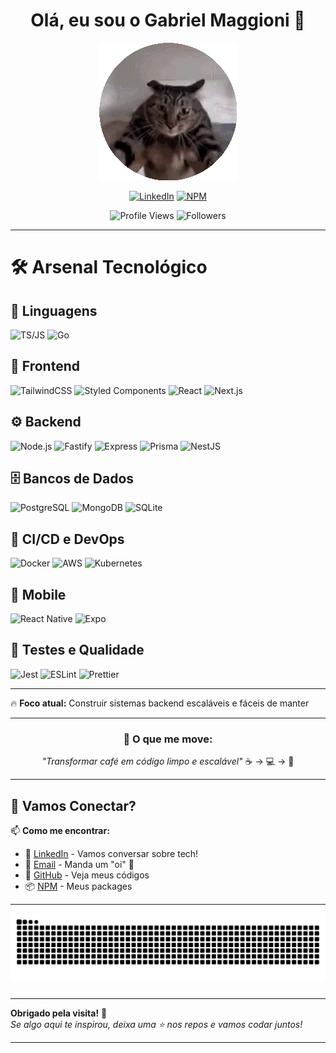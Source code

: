 
<div align="center">
  
  <h1 align="center">Olá, eu sou o Gabriel Maggioni 👋</h1>
  
![imagem de perfil](https://raw.githubusercontent.com/devmaggioni/devmaggioni/refs/heads/main/funnycat.webp)

</div>

<div align="center">

[![LinkedIn](https://img.shields.io/badge/LinkedIn-Gabriel_Maggioni-0077B5?style=flat&logo=linkedin&logoColor=white)](https://www.linkedin.com/in/devmaggioni/)
[![NPM](https://img.shields.io/badge/NPM-devmaggioni-CB3837?style=flat&logo=npm&logoColor=white)](https://www.npmjs.com/~devmaggioni)

![Profile Views](https://komarev.com/ghpvc/?username=devmaggioni&color=red&style=flat-square)
![Followers](https://img.shields.io/github/followers/devmaggioni?color=0cf&style=flat-square)

</div>

---

# 🛠️ Arsenal Tecnológico

## 🧠 Linguagens

![TS/JS](https://img.shields.io/badge/Typescript%2FJavascript-3178C6?style=for-the-badge)
![Go](https://img.shields.io/badge/Go-00ADD8?style=for-the-badge&logo=go&logoColor=white)


## 🎨 Frontend

![TailwindCSS](https://img.shields.io/badge/TailwindCSS-38B2AC?style=for-the-badge&logo=tailwindcss&logoColor=white)
![Styled Components](https://img.shields.io/badge/Styled--Components-DB7093?style=for-the-badge&logo=styled-components&logoColor=white)
![React](https://img.shields.io/badge/React-61DAFB?style=for-the-badge&logo=react&logoColor=black)
![Next.js](https://img.shields.io/badge/Next.js-000000?style=for-the-badge&logo=next.js&logoColor=white)


## ⚙️ Backend

![Node.js](https://img.shields.io/badge/Node.js-339933?style=for-the-badge&logo=node.js&logoColor=white)
![Fastify](https://img.shields.io/badge/Fastify-000000?style=for-the-badge&logo=fastify&logoColor=white)
![Express](https://img.shields.io/badge/Express-404D59?style=for-the-badge&logo=express&logoColor=white)
![Prisma](https://img.shields.io/badge/Prisma-2D3748?style=for-the-badge&logo=prisma&logoColor=white)
![NestJS](https://img.shields.io/badge/NestJS-E0234E?style=for-the-badge&logo=nestjs&logoColor=white)

## 🗄️ Bancos de Dados

![PostgreSQL](https://img.shields.io/badge/PostgreSQL-316192?style=for-the-badge&logo=postgresql&logoColor=white)
![MongoDB](https://img.shields.io/badge/MongoDB-47A248?style=for-the-badge&logo=mongodb&logoColor=white)
![SQLite](https://img.shields.io/badge/SQLite-003B57?style=for-the-badge&logo=sqlite&logoColor=white)

## 🚀 CI/CD e DevOps

![Docker](https://img.shields.io/badge/Docker-2496ED?style=for-the-badge&logo=docker&logoColor=white)
![AWS](https://img.shields.io/badge/AWS-232F3E?style=for-the-badge&logo=amazon-aws&logoColor=white)
![Kubernetes](https://img.shields.io/badge/Kubernetes-326CE5?style=for-the-badge&logo=kubernetes&logoColor=white)


## 📱 Mobile

![React Native](https://img.shields.io/badge/React_Native-61DAFB?style=for-the-badge&logo=react&logoColor=black)
![Expo](https://img.shields.io/badge/Expo-000020?style=for-the-badge&logo=expo&logoColor=white)


## 🧪 Testes e Qualidade

![Jest](https://img.shields.io/badge/Jest-C21325?style=for-the-badge&logo=jest&logoColor=white)
![ESLint](https://img.shields.io/badge/ESLint-4B32C3?style=for-the-badge&logo=eslint&logoColor=white)
![Prettier](https://img.shields.io/badge/Prettier-F7B93E?style=for-the-badge&logo=prettier&logoColor=black)

---

🔥 **Foco atual:** Construir sistemas backend escaláveis e fáceis de manter

---

<div align="center">

### 🚀 O que me move:
*"Transformar café em código limpo e escalável"* ☕ → 💻 → 🚀

</div>

---

## 🤝 Vamos Conectar?

<div align="left">

📫 **Como me encontrar:**
- 💼 [LinkedIn](https://www.linkedin.com/in/devmaggioni/) - Vamos conversar sobre tech!
- 📧 [Email](mailto:contato@maggioni.dev) - Manda um "oi" 👋
- 🐙 [GitHub](https://github.com/devmaggioni) - Veja meus códigos
- 📦 [NPM](https://www.npmjs.com/~devmaggioni) - Meus packages

</div>

---

<img src="https://raw.githubusercontent.com/devmaggioni/devmaggioni/output/snake.svg" alt="Snake animation" />

###

---

**Obrigado pela visita!** 🙏  
*Se algo aqui te inspirou, deixa uma ⭐ nos repos e vamos codar juntos!*

---
